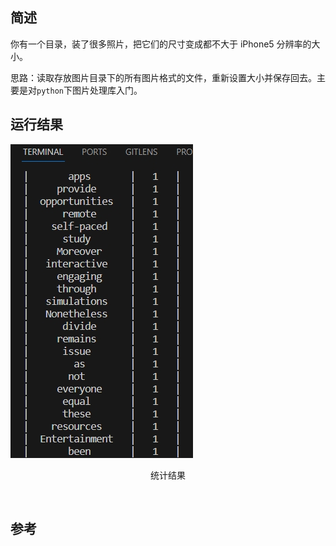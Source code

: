 <!-- @format -->

## 简述

你有一个目录，装了很多照片，把它们的尺寸变成都不大于 iPhone5 分辨率的大小。

思路：读取存放图片目录下的所有图片格式的文件，重新设置大小并保存回去。主要是对`python`下图片处理库入门。

## 运行结果

![统计结果](./imgs/result.png)

<p align='center'>统计结果</p>
<br/>

## 参考
